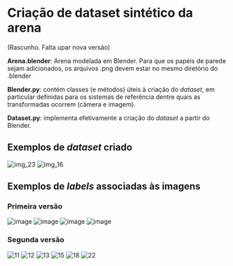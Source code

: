 # Criação de dataset sintético da arena

(Rascunho. Falta upar nova versão)

**Arena.blender**: Arena modelada em Blender. Para que os papéis de parede sejam adicionados, os arquivos .png devem estar no mesmo diretório do .blender

**Blender.py**: contém classes (e métodos) úteis à criação do *dataset*, em particular definidas para os sistemas de referência dentre quais as transformadas ocorrem (câmera e imagem).

**Dataset.py**: implementa efetivamente a criação do *dataset* a partir do Blender.

## Exemplos de *dataset* criado

![img_23](https://github.com/user-attachments/assets/9c99b88f-7823-41bc-bf84-46a970010862)
![img_16](https://github.com/user-attachments/assets/97aebd85-2b5b-4450-b8b4-6484d28f575d)

## Exemplos de *labels* associadas às imagens

### Primeira versão

![image](https://github.com/user-attachments/assets/d5bc0048-533c-44c9-9613-65fc1846596f)
![image](https://github.com/user-attachments/assets/07e5e71e-09c4-428f-8fee-f3b21c6b88fa)
![image](https://github.com/user-attachments/assets/cb594737-7b88-4c8e-aac2-86034dbc5480)
![image](https://github.com/user-attachments/assets/3ef14dde-e3fe-4fab-9704-02fb273d20d2)

### Segunda versão

![11](https://github.com/user-attachments/assets/88ba779d-8876-4599-8b4a-46cfdded6791)
![12](https://github.com/user-attachments/assets/1255e31e-0ef7-487d-abda-04d525b234f0)
![13](https://github.com/user-attachments/assets/7c0e3d94-161a-4bc5-b6e4-3ad7d42d6987)
![15](https://github.com/user-attachments/assets/f2f801ef-f41c-4aa9-8ea0-47328762a9bb)
![18](https://github.com/user-attachments/assets/3866dca4-344a-4b6d-bf5c-017c2197109a)
![22](https://github.com/user-attachments/assets/52d8d574-526a-4573-b8ca-41239aade917)

